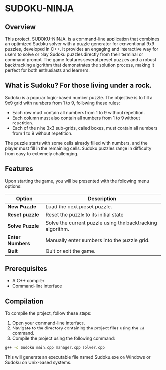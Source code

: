 # SUDOKU-NINJA

## Overview
This project, SUDOKU-NINJA, is a command-line application that combines an optimized Sudoku solver with a puzzle generator for conventional 9x9 puzzles, developed in C++. It provides an engaging and interactive way for users to solve or play Sudoku puzzles directly from their terminal or command prompt. The game features several preset puzzles and a robust backtracking algorithm that demonstrates the solution process, making it perfect for both enthusiasts and learners.

## What is Sudoku? For those living under a rock.
Sudoku is a popular logic-based number puzzle. The objective is to fill a 9x9 grid with numbers from 1 to 9, following these rules:

- Each row must contain all numbers from 1 to 9 without repetition.
- Each column must also contain all numbers from 1 to 9 without repetition.
- Each of the nine 3x3 sub-grids, called boxes, must contain all numbers from 1 to 9 without repetition.

The puzzle starts with some cells already filled with numbers, and the player must fill in the remaining cells. Sudoku puzzles range in difficulty from easy to extremely challenging.

## Features
Upon starting the game, you will be presented with the following menu options:

| Option                | Description                                                   |
|-----------------------|---------------------------------------------------------------|
| **New Puzzle**        | Load the next preset puzzle.                                  |
| **Reset puzzle**      | Reset the puzzle to its initial state.                        |
| **Solve Puzzle**      | Solve the current puzzle using the backtracking algorithm.    |
| **Enter Numbers**     | Manually enter numbers into the puzzle grid.                  |
| **Quit**              | Quit or exit the game.                                        |

## Prerequisites
- A C++ compiler 
- Command-line interface

## Compilation
To compile the project, follow these steps:

1. Open your command-line interface.
2. Navigate to the directory containing the project files using the `cd` command.
3. Compile the project using the following command:
  ```bash
  g++ -o Sudoku main.cpp manager.cpp solver.cpp
  ```
  This will generate an executable file named Sudoku.exe on Windows or Sudoku on Unix-based systems.

